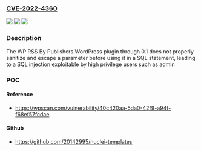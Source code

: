 ### [CVE-2022-4360](https://cve.mitre.org/cgi-bin/cvename.cgi?name=CVE-2022-4360)
![](https://img.shields.io/static/v1?label=Product&message=WP%20RSS%20By%20Publishers&color=blue)
![](https://img.shields.io/static/v1?label=Version&message=%3D%200%20&color=brighgreen)
![](https://img.shields.io/static/v1?label=Vulnerability&message=CWE-89%20SQL%20Injection&color=brighgreen)

### Description

The WP RSS By Publishers WordPress plugin through 0.1 does not properly sanitize and escape a parameter before using it in a SQL statement, leading to a SQL injection exploitable by high privilege users such as admin

### POC

#### Reference
- https://wpscan.com/vulnerability/40c420aa-5da0-42f9-a94f-f68ef57fcdae

#### Github
- https://github.com/20142995/nuclei-templates

